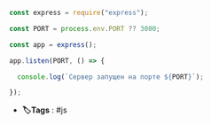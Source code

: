 
``` javascript
const express = require("express");

const PORT = process.env.PORT ?? 3000;

const app = express();

app.listen(PORT, () => {

  console.log(`Сервер запущен на порте ${PORT}`);

});
```


- **🏷️Tags** : #js